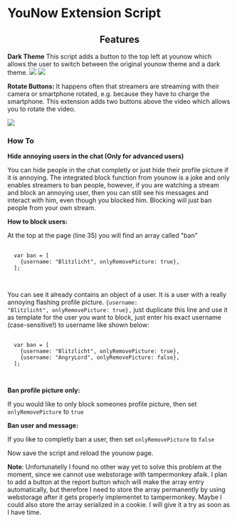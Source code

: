 # YouNow Extension Script
<center><h2>Features</h2></center>
<b>Dark Theme</b>
This script adds a button to the top left at younow which allows the user to switch between the original younow theme and a dark theme.

<img src="https://raw.githubusercontent.com/Eddcapone/younow_extension/master/images/example.png">
<img src="https://raw.githubusercontent.com/Eddcapone/younow_extension/master/images/example2.png">


<b>Rotate Buttons:</b>
It happens often that streamers are streaming with their camera or smartphone rotated, e.g. because they have to charge the smartphone.
This extension adds two buttons above the video which allows you to rotate the video.

<img src="https://raw.githubusercontent.com/Eddcapone/younow_extension/master/images/example2.png">

<h3>How To</h3>
<b>Hide annoying users in the chat (Only for advanced users)</b>

You can hide people in the chat completly or just hide their profile picture if it is annoying.
The integrated block function from younow is a joke and only enables streamers to ban people,
however, if you are watching a stream and block an annoying user, then you can still see his messages and interact with him,
even though you blocked him. Blocking will just ban people from your own stream.

<b>How to block users:</b>
  
  At the top at the page (line 35) you will find an array called "ban"
  
  <pre>
  <code>
  var ban = [
    {username: "Blitzlicht", onlyRemovePicture: true},
  ];
  </code>
  </pre>
  
  You can see it already contains an object of a user. It is a user with a really annoying flashing profile picture.
  <code>{username: "Blitzlicht", onlyRemovePicture: true},</code> just duplicate this line and use it as template
  for the user you want to block, just enter his exact username (case-sensitive!) to username like shown below:
  
  <pre>
  <code>
  var ban = [
    {username: "Blitzlicht", onlyRemovePicture: true},
    {username: "AngryLord", onlyRemovePicture: false},
  ];
  </code>
  </pre>
  
  <b>Ban profile picture only:</b>
  
  If you would like to only block someones profile picture, then set <code>onlyRemovePicture</code> to <code>true</code>
  
  <b>Ban user and message:</b>
  
  If you like to completly ban a user, then set <code>onlyRemovePicture</code> to <code>false</code>
  
  Now save the script and reload the younow page.
  
  <b>Note</b>: Unfortunatelly I found no other way yet to solve this problem at the moment, since we cannot use webstorage with tampermonkey afaik. I plan to add a button at the report button which will make the array entry automatically, but therefore I need to store the array permanently by using webstorage after it gets properly implementet to tampermonkey. Maybe I could also store the array serialized in a cookie. I will give it a try as soon as I have time.
  
  

